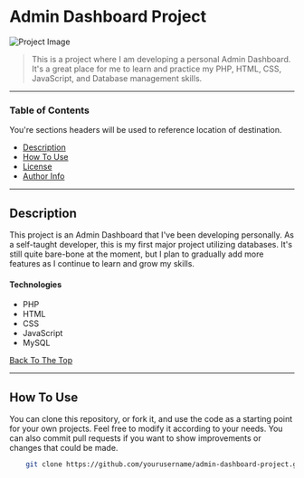 # Admin Dashboard Project

![Project Image](https://i.ibb.co/r7X8n1q/banner0101.gif)

> This is a project where I am developing a personal Admin Dashboard. It's a great place for me to learn and practice my PHP, HTML, CSS, JavaScript, and Database management skills.

---

### Table of Contents

You're sections headers will be used to reference location of destination.

- [Description](#description)
- [How To Use](#how-to-use)
- [License](#license)
- [Author Info](#author-info)

---

## Description

This project is an Admin Dashboard that I've been developing personally. As a self-taught developer, this is my first major project utilizing databases. It's still quite bare-bone at the moment, but I plan to gradually add more features as I continue to learn and grow my skills.

#### Technologies

- PHP
- HTML
- CSS
- JavaScript
- MySQL

[Back To The Top](#admin-dashboard-project)

---

## How To Use

You can clone this repository, or fork it, and use the code as a starting point for your own projects. Feel free to modify it according to your needs. You can also commit pull requests if you want to show improvements or changes that could be made.

```bash
    git clone https://github.com/yourusername/admin-dashboard-project.git
